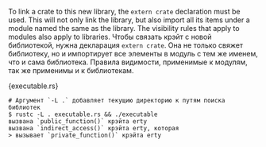 To link a crate to this new library, the `extern crate` declaration must be
used. This will not only link the library, but also import all its items
under a module named the same as the library. The visibility rules that apply
to modules also apply to libraries.
Чтобы связать крэйт с новой библиотекой, нужна декларация `extern crate`. Она не только свяжет библиотеку, но и импортирует все элементы в модуль с тем же именем, что и сама библиотека. Правила видимости, применимые к модулям, так же применимы и к библиотекам.

{executable.rs}

```
# Аргумент `-L .` добавляет текущию директорию к путям поиска библиотек
$ rustc -L . executable.rs && ./executable
вызвана `public_function()` крэйта erty
вызвана `indirect_access()` крэйта erty, которая
> вызывает `private_function()` крэйта erty
```
